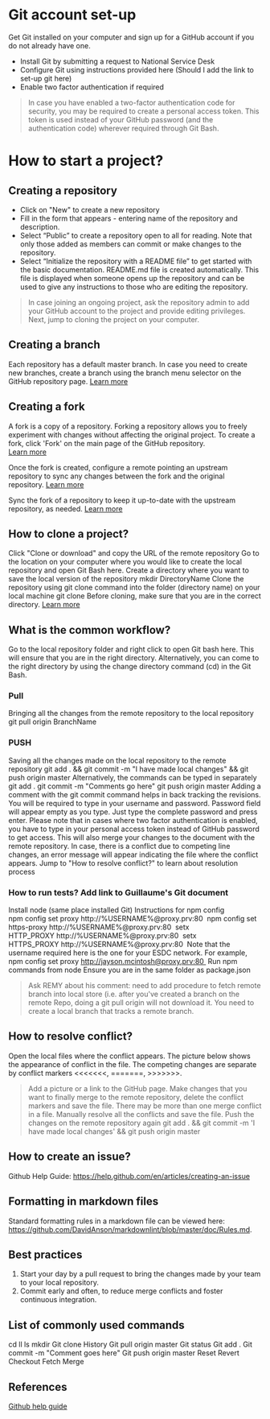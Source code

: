 # Git account set-up
Get Git installed on your computer and sign up for a GitHub account if you do not already have one.  
* Install Git by submitting a request to National Service Desk  
* Configure Git using instructions provided here (Should I add the link to set-up git here)  
* Enable two factor authentication if required  
> In case you have enabled a two-factor authentication code for security, you may be required to create a personal access token. This token is used instead of your GitHub password (and the authentication code) wherever required through Git Bash.  

# How to start a project?
## Creating a repository 
* Click on "New" to create a new repository 
* Fill in the form that appears - entering name of the repository and description.
* Select “Public” to create a repository open to all for reading. Note that only those added as members can commit or make changes to the repository.
* Select “Initialize the repository with a README file” to get started with the basic documentation. README.md file is created automatically. This file is displayed when someone opens up the repository and can be used to give any instructions to those who are editing the repository.
> In case joining an ongoing project, ask the repository admin to add your GitHub account to the project and provide editing privileges. Next, jump to cloning the project on your computer.

## Creating a branch 
Each repository has a default master branch. In case you need to create new branches, create a branch using the branch menu selector on the GitHub repository page. 
[Learn more](https://help.github.com/en/articles/creating-and-deleting-branches-within-your-repository)

## Creating a fork
A fork is a copy of a repository. Forking a repository allows you to freely experiment with changes without affecting the original project. To create a fork, click 'Fork' on the main page of the GitHub repository.  
[Learn more](https://help.github.com/en/articles/fork-a-repo)

Once the fork is created, configure a remote pointing an upstream repository to sync any changes between the fork and the original repository. [Learn more](https://help.github.com/en/articles/configuring-a-remote-for-a-fork)

Sync the fork of a repository to keep it up-to-date with the upstream repository, as needed. [Learn more](https://help.github.com/en/articles/syncing-a-fork)

## How to clone a project?
Click "Clone or download" and copy the URL of the remote repository
Go to the location on your computer where you would like to create the local repository and open Git Bash here.
Create a directory where you want to save the local version of the repository
	mkdir DirectoryName
Clone the repository using git clone command into the folder (directory name) on your local machine
	git clone <URL of remote repository> 
	Before cloning, make sure that you are in the correct directory.
[Learn more](https://help.github.com/en/articles/cloning-a-repository)
  
## What is the common workflow?
Go to the local repository folder and right click to open Git bash here. This will ensure that you are in the right directory. Alternatively, you can come to the right directory by using the change directory command (cd) in the Git Bash. 
### Pull
Bringing all the changes from the remote repository to the local repository
		git pull origin BranchName
### PUSH 
Saving all the changes made on the local repository to the remote repository
		git add . && git commit -m "I have made local changes" && git push origin master
	Alternatively, the commands can be typed in separately
		git add .
		git commit -m "Comments go here"
		git push origin master
	Adding a comment with the git commit command helps in back tracking the revisions. 
	You will be required to type in your username and password. 
		Password field will appear empty as you type. Just type the complete password and press enter.
		Please note that in cases where two factor authentication is enabled, you have to type in your personal access token instead of GitHub password to get access. 
	This will also merge your changes to the document with the remote repository. In case, there is a conflict due to competing line changes, an error message will appear indicating the file where the conflict appears. 
		Jump to "How to resolve conflict?" to learn about resolution process
### How to run tests? Add link to Guillaume's Git document
Install node (same place installed Git)
		Instructions for npm config  
			npm config set proxy http://%USERNAME%@proxy.prv:80 
			npm config set https-proxy http://%USERNAME%@proxy.prv:80 
			setx HTTP_PROXY http://%USERNAME%@proxy.prv:80 
			setx HTTPS_PROXY http://%USERNAME%@proxy.prv:80  
		Note that the username required here is the one for your ESDC network. For example, npm config set proxy http://jayson.mcintosh@proxy.prv:80  
Run npm commands from node
		Ensure you are in the same folder as package.json
> Ask REMY about his comment: need to add procedure to fetch remote branch into local store (i.e. after you've created a branch on the remote Repo, doing a git pull origin <branchname> will not download it. You need to create a local branch that tracks a remote branch.

## How to resolve conflict?
Open the local files where the conflict appears.
The picture below shows the appearance of conflict in the file. The competing changes are separate by conflict markers <<<<<<<, =======, >>>>>>>.
> Add a picture or a link to the GitHub page.
Make changes that you want to finally merge to the remote repository, delete the conflict markers and save the file.
There may be more than one merge conflict in a file. Manually resolve all the conflicts and save the file. 
Push the changes on the remote repository again
	git add . && git commit -m 'I have made local changes' && git push origin master

## How to create an issue?
Github Help Guide: https://help.github.com/en/articles/creating-an-issue

## Formatting in markdown files
Standard formatting rules in a markdown file can be viewed here: https://github.com/DavidAnson/markdownlint/blob/master/doc/Rules.md. 

## Best practices
1. Start your day by a pull request to bring the changes made by your team to your local repository.
2. Commit early and often, to reduce merge conflicts and foster continuous integration.

## List of commonly used commands
cd
ll
ls
mkdir
Git clone
History
Git pull origin master
Git status
Git add .
Git commit -m "Comment goes here"
Git push origin master
Reset
Revert
Checkout
Fetch
Merge

## References
[Github help guide](https://help.github.com/en) 
